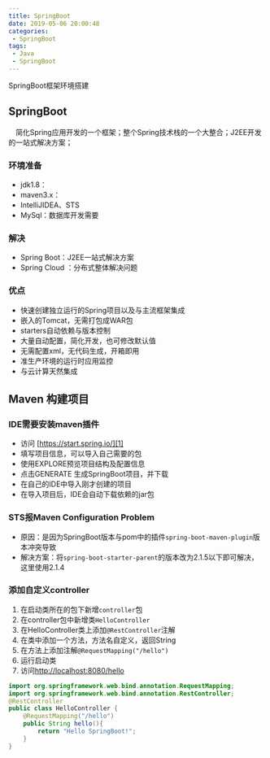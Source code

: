 ```yaml
---
title: SpringBoot
date: 2019-05-06 20:00:48
categories: 
 - SpringBoot
tags:
 - Java
 - SpringBoot
---
```

SpringBoot框架环境搭建
<!-- more -->
## SpringBoot
　简化Spring应用开发的一个框架；整个Spring技术栈的一个大整合；J2EE开发的一站式解决方案；
### 环境准备
- jdk1.8：
- maven3.x：
- IntelliJIDEA、STS
- MySql：数据库开发需要

### 解决
- Spring Boot：J2EE一站式解决方案
- Spring Cloud ：分布式整体解决问题

### 优点
- 快速创建独立运行的Spring项目以及与主流框架集成　
- 嵌入的Tomcat，无需打包成WAR包
- starters自动依赖与版本控制
- 大量自动配置，简化开发，也可修改默认值
- 无需配置xml，无代码生成，开箱即用
- 准生产环境的运行时应用监控
- 与云计算天然集成

## Maven 构建项目
### IDE需要安装maven插件
 - 访问 [https://start.spring.io/][1]
 - 填写项目信息，可以导入自己需要的包
 - 使用EXPLORE预览项目结构及配置信息
 - 点击GENERATE 生成SpringBoot项目，并下载
 - 在自己的IDE中导入刚才创建的项目
 - 在导入项目后，IDE会自动下载依赖的jar包

### STS报Maven Configuration Problem
- 原因：是因为SpringBoot版本与pom中的插件`spring-boot-maven-plugin`版本冲突导致
- 解决方案：将`spring-boot-starter-parent`的版本改为2.1.5以下即可解决，这里使用2.1.4

### 添加自定义controller
1. 在启动类所在的包下新增`controller`包
2. 在controller包中新增类`HelloController`
3. 在HelloController类上添加`@RestController`注解
4. 在类中添加一个方法，方法名自定义，返回String
5. 在方法上添加注解`@RequestMapping("/hello")`
6. 运行启动类
7. 访问[http://localhost:8080/hello][2]
``` java
import org.springframework.web.bind.annotation.RequestMapping;
import org.springframework.web.bind.annotation.RestController;
@RestController
public class HelloController {
	@RequestMapping("/hello")
    public String hello(){
        return "Hello SpringBoot!";
    }
}
```


  [1]: https://start.spring.io/
  [2]: http://localhost:8080/hello
